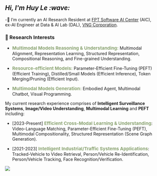<h2><em> Hi, I'm Huy Le :wave: </em></h2>

-🌱 I’m currently an AI Research Resident at [FPT Software AI Center](https://fpt-aicenter.com/ai-residency/) (AIC), ex-AI Engineer at Data & AI Lab (DAL), [VNG Corporation](https://www.vng.com.vn/).

### 🔭 Research Interests
- <strong style="font-size:15px;color:#8aa371">Multimodal Models Reasoning & Understanding:</strong> Multimodal Alignment, Representation Learning, Structured Representation, Compositional Reasoning, and Fine-grained Understanding.

- <strong style="font-size:15px;color:#8aa371">Resource-efficient Models:</strong> Parameter-Efficient Fine-Tuning (PEFT) (Efficient Training), Distilled/Small Models (Efficient Inference), Token Merging/Pruning (Efficient Input).
  
- <strong style="font-size:15px;color:#8aa371">Multimodal Models Generation:</strong> Embodied Agent, Multimodal Chatbot, Visual Programming.

My current research experience comprises of **Intelligent Surveillance Systems**, **Image/Video Understanding**, **Multimodal Learning** and **PEFT** including:

- [2023-Present] <strong style="font-size:15px;color:#8aa371">Efficient Cross-Modal Learning & Understanding</strong>: Video-Language Matching, Parameter-Efficient Fine-Tuning (PEFT), Multimodal Compositionality, Structured Representation (Scene Graph Generation).

- [2021-2023] <strong style="font-size:15px;color:#8aa371">Intelligent Industrial/Traffic Systems Applications</strong>: Tracked-Vehicle to Video Retrieval, Person/Vehicle Re-Identification, Person/Vehicle Tracking, Face Recognition/Verification.

![](https://komarev.com/ghpvc/?username=zef1611&color=blueviolet&style=flat-square)
